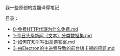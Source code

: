 我一些原创的或翻译得笔记

目录：

- [0-免费HTTP代理为什么免费.md](./0-免费HTTP代理为什么免费.md)
- [1-今日头条新闻（文本）分类数据集.md](1-今日头条新闻（文本）分类数据集.md)
- [2-如何在知乎写出高票答案.md](2-如何在知乎写出高票答案.md)
- [3-由Electron的主进程导致的前台UI卡顿的问题.md](3-由Electron的主进程导致的前台UI卡顿的问题.md)


